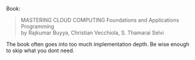 
Book:
> MASTERING CLOUD COMPUTING Foundations and Applications Programming  
> by Rajkumar Buyya, Christian Vecchiola, S. Thamarai Selvi

The book often goes into too much implementation depth. Be wise enough to skip what you dont need.  